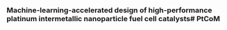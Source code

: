 ### Machine-learning-accelerated design of high-performance platinum intermetallic nanoparticle fuel cell catalysts# PtCoM
